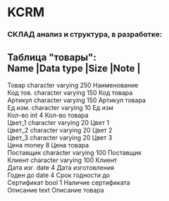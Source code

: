 # KCRM  
### СКЛАД анализ и структура, в разработке: 
Таблица "товары":  
Name	|Data type	|Size	|Note	|  
-----------------------------------------			  
Товар	 character varying	 250	 Наименование  
Код тов. character varying	 150	 Код товара  
Артикул	 character varying	 150	 Артикул товара  
Ед изм.  character varying	 10	 Ед изм  
Кол-во	 int		 	 4	 Кол-во товара  
Цвет_1	 character varying	 20	 Цвет 1  
Цвет_2	 character varying	 20	 Цвет 2  
Цвет_3	 character varying	 20	 Цвет 3  
Цена	 money		 	 8	 Цена товара  
Поставщик character varying	 100	 Поставщик  
Клиент	  character varying	 100	 Клиент  
Дата изг.	date		 4	 Дата изготовления  
Годен до	date		 4	 Срок годности до  
Сертификат bool			 1	 Наличие сертификата  
Описание text				 Описание товара  
